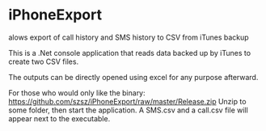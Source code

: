 # iPhoneExport
alows export of call history and SMS history to CSV from iTunes backup

This is a .Net console application that reads data backed up by iTunes to create two CSV files.

The outputs can be directly opened using excel for any purpose afterward.

For those who would only like the binary: https://github.com/szsz/iPhoneExport/raw/master/Release.zip
Unzip to some folder, then start the application. A SMS.csv and a call.csv file will appear next to the executable.

